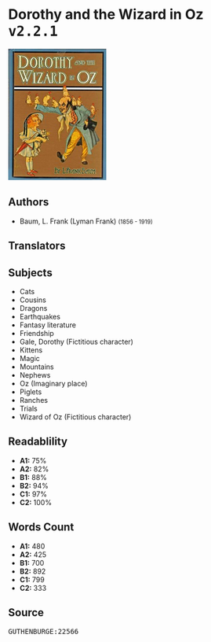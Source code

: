 # Dorothy and the Wizard in Oz <kbd>v2.2.1</kbd>

![](./cover.medium.jpg "")

## Authors


 - Baum, L. Frank (Lyman Frank) <small>(1856 - 1919)</small>

## Translators



## Subjects


 - Cats
 - Cousins
 - Dragons
 - Earthquakes
 - Fantasy literature
 - Friendship
 - Gale, Dorothy (Fictitious character)
 - Kittens
 - Magic
 - Mountains
 - Nephews
 - Oz (Imaginary place)
 - Piglets
 - Ranches
 - Trials
 - Wizard of Oz (Fictitious character)

## Readablility


 - **A1:** 75%
 - **A2:** 82%
 - **B1:** 88%
 - **B2:** 94%
 - **C1:** 97%
 - **C2:** 100%

## Words Count


 - **A1:** 480
 - **A2:** 425
 - **B1:** 700
 - **B2:** 892
 - **C1:** 799
 - **C2:** 333

## Source


<kbd>GUTHENBURGE:22566</kbd>
